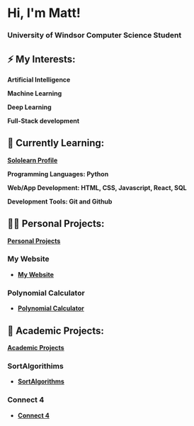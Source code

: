 <h1>Hi, I'm Matt! </h1> 
<h3> University of Windsor Computer Science Student </h3> 

<h2>⚡ My Interests:</h2>

  <b> Artificial Intelligence </b>

  <b> Machine Learning </b>

  <b> Deep Learning </b>
  
  <b> Full-Stack development </b>


<h2>🌱 Currently Learning:</h2>

**[Sololearn Profile](https://www.sololearn.com/profile/27933381)**

  <b> Programming Languages: Python </b>

  <b> Web/App Development: HTML, CSS, Javascript, React, SQL  </b>
  
  <b> Development Tools: Git and Github


<h2>👨‍💻 Personal Projects:</h2>

  **[Personal Projects](https://github.com/submit507/Personal-Projects)**
  
  <h3> My Website</h3>
  
  - [My Website](https://github.com/submit507/Website)
  
  <h3> Polynomial Calculator</h3>
  
  - [Polynomial Calculator](https://github.com/submit507/Polynomial-Calculator)
  
<h2> 🏫 Academic Projects: </h2>

**[Academic Projects](https://github.com/submit507/Academic-Projects)**

  <h3> SortAlgorithims </h3>
  
  - [SortAlgorithms](https://github.com/submit507/SortAlgorithms)
  
  <h3> Connect 4 </h3>
  
  - [Connect 4](https://github.com/submit507/Connect-4)
